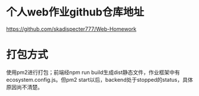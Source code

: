 # 个人web作业github仓库地址

https://github.com/skadispecter777/Web-Homework



# 打包方式

使用pm2进行打包；前端经npm run build生成dist静态文件，作业框架中有ecosystem.config.js。但pm2 start以后，backend处于stopped的status，具体原因尚不清楚。

